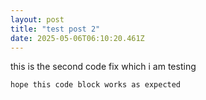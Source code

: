 ```yaml
---
layout: post
title: "test post 2"
date: 2025-05-06T06:10:20.461Z
---
```


this is the second code fix which i am testing


<div>
<code id="command-block">hope this code block works as expected</code>
</div>
